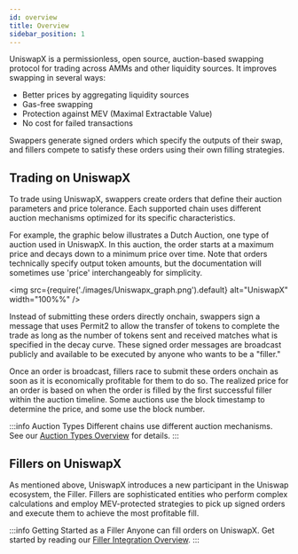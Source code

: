 ```yaml
---
id: overview
title: Overview
sidebar_position: 1
---
```


UniswapX is a permissionless, open source, auction-based swapping protocol for trading across AMMs and other liquidity sources. It improves swapping in several ways:

- Better prices by aggregating liquidity sources
- Gas-free swapping
- Protection against MEV (Maximal Extractable Value)
- No cost for failed transactions

Swappers generate signed orders which specify the outputs of their swap, and fillers compete to satisfy these orders using their own filling strategies.

## Trading on UniswapX
To trade using UniswapX, swappers create orders that define their auction parameters and price tolerance. Each supported chain uses different auction mechanisms optimized for its specific characteristics.

For example, the graphic below illustrates a Dutch Auction, one type of auction used in UniswapX. In this auction, the order starts at a maximum price and decays down to a minimum price over time. Note that orders technically specify output token amounts, but the documentation will sometimes use 'price' interchangeably for simplicity.

 <img src={require('./images/Uniswapx_graph.png').default} alt="UniswapX" width="100%%" /> 

Instead of submitting these orders directly onchain, swappers sign a message that uses Permit2 to allow the transfer of tokens to complete the trade as long as the number of tokens sent and received matches what is specified in the decay curve. These signed order messages are broadcast publicly and available to be executed by anyone who wants to be a "filler."

Once an order is broadcast, fillers race to submit these orders onchain as soon as it is economically profitable for them to do so. The realized price for an order is based on when the order is filled by the first successful filler within the auction timeline. Some auctions use the block timestamp to determine the price, and some use the block number.

:::info Auction Types
Different chains use different auction mechanisms. See our [Auction Types Overview](/contracts/uniswapx/auctiontypes) for details.
:::

## Fillers on UniswapX
As mentioned above, UniswapX introduces a new participant in the Uniswap ecosystem, the Filler. Fillers are sophisticated entities who perform complex calculations and employ MEV-protected strategies to pick up signed orders and execute them to achieve the most profitable fill. 

:::info Getting Started as a Filler
Anyone can fill orders on UniswapX. Get started by reading our [Filler Integration Overview](/contracts/uniswapx/fillers/filleroverview.md).
:::